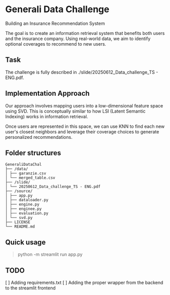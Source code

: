 # Generali Data Challenge

Building an Insurance Recommendation System

The goal is to create an information retrieval system that benefits both users and the insurance company. Using real-world data, we aim to identify optional coverages to recommend to new users.

## Task

The challenge is fully described in ./slide/20250612_Data_challenge_TS - ENG.pdf.

## Implementation Approach

Our approach involves mapping users into a low-dimensional feature space using SVD.
This is conceptually similar to how LSI (Latent Semantic Indexing) works in information retrieval.

Once users are represented in this space, we can use KNN to find each new user's closest neighbors and leverage their coverage choices to generate personalized recommendations.

## Folder structures
```
GeneraliDataChal
├── /data/
│ ├── garanzie.csv
│ └── merged_table.csv
├── /slide/
│ └── 20250612_Data_challenge_TS - ENG.pdf
├── /source/
│ ├── app.py
│ ├── dataloader.py
│ ├── engine.py
│ ├── enginee.py
│ ├── evaluation.py
│ └── svd.py
├── LICENSE
└── README.md
```
## Quick usage

> python -m streamlit run app.py

## TODO 

[ ] Adding requirements.txt
[ ] Adding the proper wrapper from the backend to the streamlit frontend
